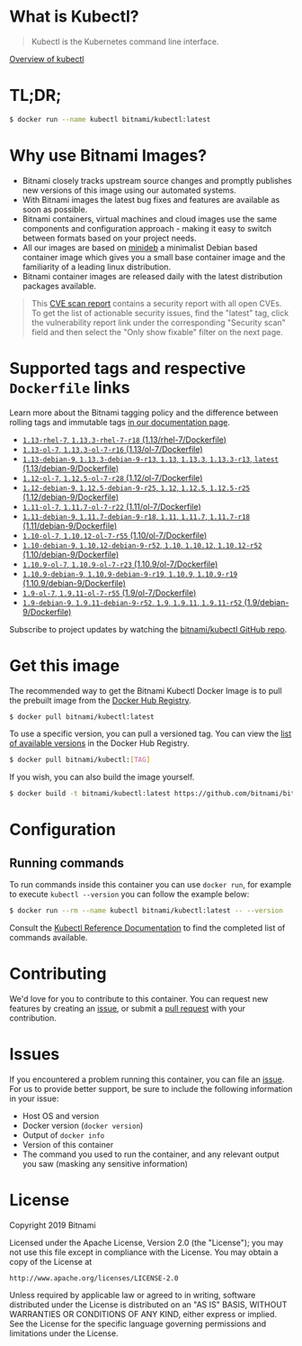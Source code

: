 
# What is Kubectl?

> Kubectl is the Kubernetes command line interface.

[Overview of kubectl](https://kubernetes.io/docs/reference/kubectl/overview/)

# TL;DR;

```bash
$ docker run --name kubectl bitnami/kubectl:latest
```

# Why use Bitnami Images?

* Bitnami closely tracks upstream source changes and promptly publishes new versions of this image using our automated systems.
* With Bitnami images the latest bug fixes and features are available as soon as possible.
* Bitnami containers, virtual machines and cloud images use the same components and configuration approach - making it easy to switch between formats based on your project needs.
* All our images are based on [minideb](https://github.com/bitnami/minideb) a minimalist Debian based container image which gives you a small base container image and the familiarity of a leading linux distribution.
* Bitnami container images are released daily with the latest distribution packages available.


> This [CVE scan report](https://quay.io/repository/bitnami/kubectl?tab=tags) contains a security report with all open CVEs. To get the list of actionable security issues, find the "latest" tag, click the vulnerability report link under the corresponding "Security scan" field and then select the "Only show fixable" filter on the next page.

# Supported tags and respective `Dockerfile` links

Learn more about the Bitnami tagging policy and the difference between rolling tags and immutable tags [in our documentation page](https://docs.bitnami.com/containers/how-to/understand-rolling-tags-containers/).


* [`1.13-rhel-7`, `1.13.3-rhel-7-r18` (1.13/rhel-7/Dockerfile)](https://github.com/bitnami/bitnami-docker-kubectl/blob/1.13.3-rhel-7-r18/1.13/rhel-7/Dockerfile)
* [`1.13-ol-7`, `1.13.3-ol-7-r16` (1.13/ol-7/Dockerfile)](https://github.com/bitnami/bitnami-docker-kubectl/blob/1.13.3-ol-7-r16/1.13/ol-7/Dockerfile)
* [`1.13-debian-9`, `1.13.3-debian-9-r13`, `1.13`, `1.13.3`, `1.13.3-r13`, `latest` (1.13/debian-9/Dockerfile)](https://github.com/bitnami/bitnami-docker-kubectl/blob/1.13.3-debian-9-r13/1.13/debian-9/Dockerfile)
* [`1.12-ol-7`, `1.12.5-ol-7-r28` (1.12/ol-7/Dockerfile)](https://github.com/bitnami/bitnami-docker-kubectl/blob/1.12.5-ol-7-r28/1.12/ol-7/Dockerfile)
* [`1.12-debian-9`, `1.12.5-debian-9-r25`, `1.12`, `1.12.5`, `1.12.5-r25` (1.12/debian-9/Dockerfile)](https://github.com/bitnami/bitnami-docker-kubectl/blob/1.12.5-debian-9-r25/1.12/debian-9/Dockerfile)
* [`1.11-ol-7`, `1.11.7-ol-7-r22` (1.11/ol-7/Dockerfile)](https://github.com/bitnami/bitnami-docker-kubectl/blob/1.11.7-ol-7-r22/1.11/ol-7/Dockerfile)
* [`1.11-debian-9`, `1.11.7-debian-9-r18`, `1.11`, `1.11.7`, `1.11.7-r18` (1.11/debian-9/Dockerfile)](https://github.com/bitnami/bitnami-docker-kubectl/blob/1.11.7-debian-9-r18/1.11/debian-9/Dockerfile)
* [`1.10-ol-7`, `1.10.12-ol-7-r55` (1.10/ol-7/Dockerfile)](https://github.com/bitnami/bitnami-docker-kubectl/blob/1.10.12-ol-7-r55/1.10/ol-7/Dockerfile)
* [`1.10-debian-9`, `1.10.12-debian-9-r52`, `1.10`, `1.10.12`, `1.10.12-r52` (1.10/debian-9/Dockerfile)](https://github.com/bitnami/bitnami-docker-kubectl/blob/1.10.12-debian-9-r52/1.10/debian-9/Dockerfile)
* [`1.10.9-ol-7`, `1.10.9-ol-7-r23` (1.10.9/ol-7/Dockerfile)](https://github.com/bitnami/bitnami-docker-kubectl/blob/1.10.9-ol-7-r23/1.10.9/ol-7/Dockerfile)
* [`1.10.9-debian-9`, `1.10.9-debian-9-r19`, `1.10.9`, `1.10.9-r19` (1.10.9/debian-9/Dockerfile)](https://github.com/bitnami/bitnami-docker-kubectl/blob/1.10.9-debian-9-r19/1.10.9/debian-9/Dockerfile)
* [`1.9-ol-7`, `1.9.11-ol-7-r55` (1.9/ol-7/Dockerfile)](https://github.com/bitnami/bitnami-docker-kubectl/blob/1.9.11-ol-7-r55/1.9/ol-7/Dockerfile)
* [`1.9-debian-9`, `1.9.11-debian-9-r52`, `1.9`, `1.9.11`, `1.9.11-r52` (1.9/debian-9/Dockerfile)](https://github.com/bitnami/bitnami-docker-kubectl/blob/1.9.11-debian-9-r52/1.9/debian-9/Dockerfile)

Subscribe to project updates by watching the [bitnami/kubectl GitHub repo](https://github.com/bitnami/bitnami-docker-kubectl).

# Get this image

The recommended way to get the Bitnami Kubectl Docker Image is to pull the prebuilt image from the [Docker Hub Registry](https://hub.docker.com/r/bitnami/kubectl).

```bash
$ docker pull bitnami/kubectl:latest
```

To use a specific version, you can pull a versioned tag. You can view the [list of available versions](https://hub.docker.com/r/bitnami/kubectl/tags/) in the Docker Hub Registry.

```bash
$ docker pull bitnami/kubectl:[TAG]
```

If you wish, you can also build the image yourself.

```bash
$ docker build -t bitnami/kubectl:latest https://github.com/bitnami/bitnami-docker-kubectl.git
```

# Configuration

## Running commands

To run commands inside this container you can use `docker run`, for example to execute `kubectl --version` you can follow the example below:

```bash
$ docker run --rm --name kubectl bitnami/kubectl:latest -- --version
```

Consult the [Kubectl Reference Documentation](https://kubernetes.io/docs/reference/generated/kubectl/kubectl-commands) to find the completed list of commands available.

# Contributing

We'd love for you to contribute to this container. You can request new features by creating an [issue](https://github.com/bitnami/bitnami-docker-kubectl/issues), or submit a [pull request](https://github.com/bitnami/bitnami-docker-kubectl/pulls) with your contribution.

# Issues

If you encountered a problem running this container, you can file an [issue](https://github.com/bitnami/bitnami-docker-kubectl/issues). For us to provide better support, be sure to include the following information in your issue:

- Host OS and version
- Docker version (`docker version`)
- Output of `docker info`
- Version of this container
- The command you used to run the container, and any relevant output you saw (masking any sensitive information)

# License

Copyright 2019 Bitnami

Licensed under the Apache License, Version 2.0 (the "License");
you may not use this file except in compliance with the License.
You may obtain a copy of the License at

    http://www.apache.org/licenses/LICENSE-2.0

Unless required by applicable law or agreed to in writing, software
distributed under the License is distributed on an "AS IS" BASIS,
WITHOUT WARRANTIES OR CONDITIONS OF ANY KIND, either express or implied.
See the License for the specific language governing permissions and
limitations under the License.
